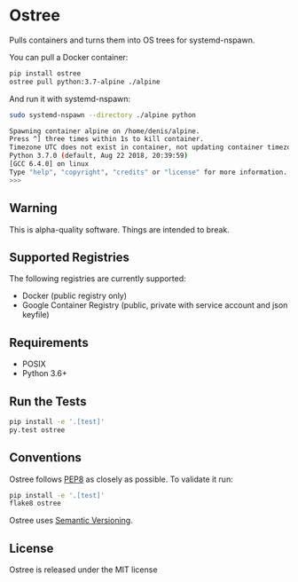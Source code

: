 # Ostree

Pulls containers and turns them into OS trees for systemd-nspawn.

You can pull a Docker container:
```bash
pip install ostree
ostree pull python:3.7-alpine ./alpine
```

And run it with systemd-nspawn:
```bash
sudo systemd-nspawn --directory ./alpine python

Spawning container alpine on /home/denis/alpine.
Press ^] three times within 1s to kill container.
Timezone UTC does not exist in container, not updating container timezone.
Python 3.7.0 (default, Aug 22 2018, 20:39:59)
[GCC 6.4.0] on linux
Type "help", "copyright", "credits" or "license" for more information.
>>>
```

## Warning

This is alpha-quality software. Things are intended to break.

## Supported Registries

The following registries are currently supported:

* Docker (public registry only)
* Google Container Registry (public, private with service account and json keyfile)

## Requirements

* POSIX
* Python 3.6+

## Run the Tests

```bash
pip install -e '.[test]'
py.test ostree
```

## Conventions

Ostree follows [PEP8](https://www.python.org/dev/peps/pep-0008/) as closely as possible. To validate it run:

```bash
pip install -e '.[test]'
flake8 ostree
```

Ostree uses [Semantic Versioning](http://semver.org/).

## License

Ostree is released under the MIT license
